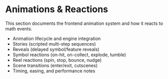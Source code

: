 # Animations & Reactions

This section documents the frontend animation system and how it reacts to math events.

- Animation lifecycle and engine integration
- Stories (scripted multi-step sequences)
- Reveals (delayed symbol/feature reveals)
- Symbol reactions (on-hit, on-collect, explode, tumble)
- Reel reactions (spin, stop, bounce, nudge)
- Scene transitions (enter/exit, cutscenes)
- Timing, easing, and performance notes

